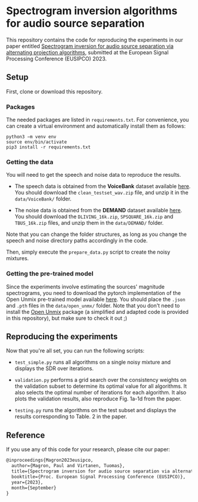 #  Spectrogram inversion algorithms for audio source separation

This repository contains the code for reproducing the experiments in our paper entitled [Spectrogram inversion for audio source separation via alternating projection algorithms](https://arxiv.org/abs/2010.10255), submitted at the European Signal Processing Conference (EUSIPCO) 2023.

## Setup

First, clone or download this repository. 

### Packages

The needed packages are listed in `requirements.txt`.
For convenience, you can create a virtual environment and automatically install them as follows:

    python3 −m venv env
    source env/bin/activate
    pip3 install -r requirements.txt


### Getting the data

You will need to get the speech and noise data to reproduce the results.

* The speech data is obtained from the __VoiceBank__ dataset available [here](https://datashare.is.ed.ac.uk/handle/10283/2791). You should download the `clean_testset_wav.zip` file, and unzip it in the `data/VoiceBank/` folder.

* The noise data is obtained from the __DEMAND__ dataset available [here](https://zenodo.org/record/1227121#.X4hjZXZfg5k). You should download the `DLIVING_16k.zip`, `SPSQUARE_16k.zip` and `TBUS_16k.zip` files, and unzip them in the `data/DEMAND/` folder.

Note that you can change the folder structures, as long as you change the speech and noise directory paths accordingly in the code.

Then, simply execute the `prepare_data.py` script to create the noisy mixtures.

### Getting the pre-trained model

Since the experiments involve estimating the sources' magnitude spectrograms, you need to download the pytorch implementation of the Open Unmix pre-trained model available [here](https://zenodo.org/record/3786908#.X4hkeHZfg5k).
You should place the  `.json` and `.pth` files in the `data/open_unmx/` folder.
Note that you don't need to install the [Open Unmix](https://github.com/sigsep/open-unmix-pytorch) package (a simplified and adapted code is provided in this repository), but make sure to check it out ;)

## Reproducing the experiments

Now that you're all set, you can run the following scripts:

- `test_simple.py` runs all algorithms on a single noisy mixture and displays the SDR over iterations.

- `validation.py` performs a grid search over the consistency weights on the validation subset to determine its optimal value for all algorithms. It also selects the optimal number of iterations for each algorithm.
It also plots the validation results, also reproduce Fig. 1a-1d from the paper.

- `testing.py` runs the algorithms on the test subset and displays the results corresponding to Table. 2 in the paper.


## Reference

If you use any of this code for your research, please cite our paper:
  
```latex
@inproceedings{Magron2023eusipco,  
  author={Magron, Paul and Virtanen, Tuomas},  
  title={Spectrogram inversion for audio source separation via alternating projection algorithms},  
  booktitle={Proc. European Signal Processing Conference (EUSIPCO)},  
  year={2023},
  month={September}
}
```
